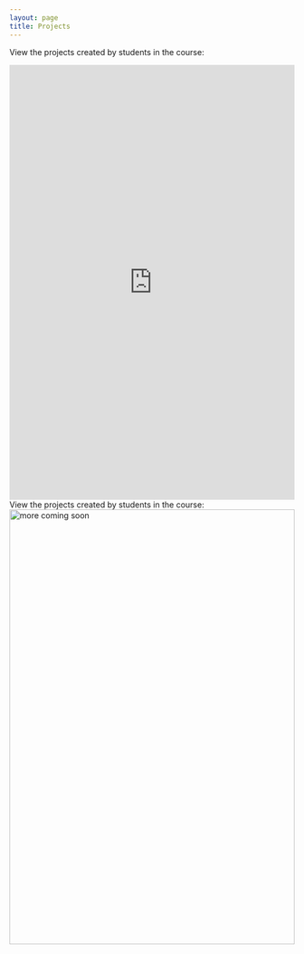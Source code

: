 ```yaml
---
layout: page
title: Projects
---
```

View the projects created by students in the course:
<div class="card-gallery">
  <a href="https://www.exhibit.so/exhibits/UB3UKQwmaiTsxgfyUh8Z">
  <div class="card">
    <iframe src="https://www.exhibit.so/exhibits/UB3UKQwmaiTsxgfyUh8Z?embedded=true" width="100%" height="768" allowfullscreen allow="autoplay" frameborder="0"></iframe>
  </div>
  </a>
</div>
View the projects created by students in the course:
<div class="card-gallery">
  <a href="https://www.exhibit.so/exhibits/UB3UKQwmaiTsxgfyUh8Z">
  <div class="card">
    <img src="https://static.vecteezy.com/system/resources/previews/005/219/041/non_2x/more-coming-soon-neon-signs-style-text-free-vector.jpg" alt="more coming soon" width="100%" height="768" allowfullscreen allow="autoplay" frameborder="0">
  </div>
  </a>
</div>
